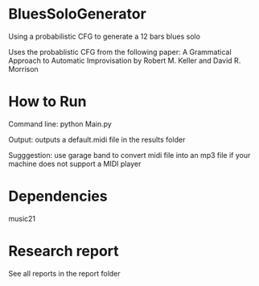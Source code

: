 # BluesSoloGenerator
Using a probabilistic CFG to generate a 12 bars blues solo

Uses the probablistic CFG from the following paper: A Grammatical Approach to Automatic Improvisation by Robert M. Keller and David R. Morrison

# How to Run
Command line: python Main.py

Output: outputs a default.midi file in the results folder 

Sugggestion: use garage band to convert midi file into an mp3 file if your machine does not support a MIDI player

# Dependencies
music21 

# Research report
See all reports in the report folder
